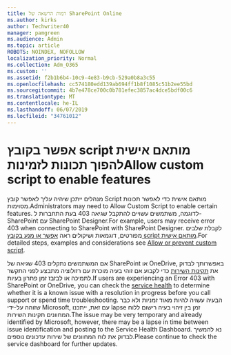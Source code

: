 ```yaml
---
title: רמות הרשאה של SharePoint Online
ms.author: kirks
author: Techwriter40
manager: pamgreen
ms.audience: Admin
ms.topic: article
ROBOTS: NOINDEX, NOFOLLOW
localization_priority: Normal
ms.collection: Adm_O365
ms.custom: ''
ms.assetid: f2b1b6b4-10c9-4e83-b9cb-529a0b8a3c55
ms.openlocfilehash: cc574180edd139ab694ff1b8f1085c51b2ee55bd
ms.sourcegitcommit: 4b7e478ce700c0b781efec3857ac4dce5bdf00c6
ms.translationtype: MT
ms.contentlocale: he-IL
ms.lasthandoff: 06/07/2019
ms.locfileid: "34761012"
---
```

# <a name="allow-custom-script-to-enable-features"></a><span data-ttu-id="d1058-102">אפשר בקובץ script מותאם אישית להפוך תכונות לזמינות</span><span class="sxs-lookup"><span data-stu-id="d1058-102">Allow custom script to enable features</span></span>

<span data-ttu-id="d1058-103">מנהלים ייתכן שיהיה עליך לאפשר קובץ Script מותאם אישית כדי לאפשר תכונות מסוימות.</span><span class="sxs-lookup"><span data-stu-id="d1058-103">Administrators may need to Allow Custom Script to enable certain features.</span></span> <span data-ttu-id="d1058-104">לדוגמה, משתמשים עשויים להתקבל שגיאה 403 בעת התחברות ל- SharePoint עם SharePoint Designer.</span><span class="sxs-lookup"><span data-stu-id="d1058-104">For example, users may receive error 403 when connecting to SharePoint with SharePoint Designer.</span></span> <span data-ttu-id="d1058-105">לקבלת שלבים מפורטים, דוגמאות ושיקולים ראה [אפשר או מנע בקובץ script מותאם אישית](https://docs.microsoft.com/sharepoint/allow-or-prevent-custom-script).</span><span class="sxs-lookup"><span data-stu-id="d1058-105">For detailed steps, examples and considerations see [Allow or prevent custom script](https://docs.microsoft.com/sharepoint/allow-or-prevent-custom-script).</span></span>

<span data-ttu-id="d1058-106">אם המשתמשים נתקלים 403 שגיאה של SharePoint או OneDrive, באפשרותך לבדוק את [תקינות השירות](https://admin.microsoft.com/AdminPortal/Home#/servicehealth) כדי לקבוע אם זוהי בעיה מוכרת עם רזולוציה מתבצע לפני התקשר לתמיכה או לבזבז זמן פתרון בעיות.</span><span class="sxs-lookup"><span data-stu-id="d1058-106">If users are experiencing an Error 403 with SharePoint or OneDrive, you can check the [service health](https://admin.microsoft.com/AdminPortal/Home#/servicehealth)  to determine whether it is a known issue with a resolution in progress before you call support or spend time troubleshooting.</span></span> <span data-ttu-id="d1058-107">הבעיה עשויה להיות מאוד זמניות ולא כבר שזוהה על-ידי Microsoft, עם זאת, ייתכנו lapse זמן בין זיהוי בעיה רישום ללוח המחוונים תקינות השירות.</span><span class="sxs-lookup"><span data-stu-id="d1058-107">The issue may be very temporary and already identified by Microsoft, however, there may be a lapse in time between issue identification and posting to the Service Health Dashboard.</span></span> <span data-ttu-id="d1058-108">נא להמשיך לבדוק את לוח המחוונים של שירות עדכונים נוספים.</span><span class="sxs-lookup"><span data-stu-id="d1058-108">Please continue to check the service dashboard for further updates.</span></span>

